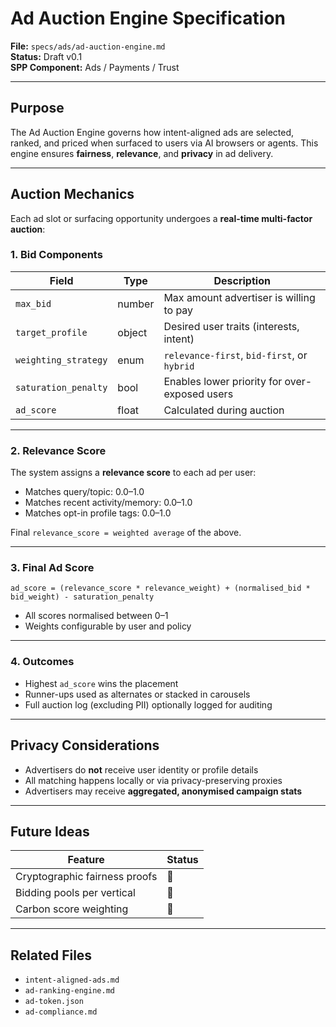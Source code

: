 
# Ad Auction Engine Specification

**File:** `specs/ads/ad-auction-engine.md`  
**Status:** Draft v0.1  
**SPP Component:** Ads / Payments / Trust

---

## Purpose

The Ad Auction Engine governs how intent-aligned ads are selected, ranked, and priced when surfaced to users via AI browsers or agents. This engine ensures **fairness**, **relevance**, and **privacy** in ad delivery.

---

## Auction Mechanics

Each ad slot or surfacing opportunity undergoes a **real-time multi-factor auction**:

### 1. Bid Components

| Field             | Type     | Description |
|------------------|----------|-------------|
| `max_bid`         | number   | Max amount advertiser is willing to pay |
| `target_profile`  | object   | Desired user traits (interests, intent) |
| `weighting_strategy` | enum | `relevance-first`, `bid-first`, or `hybrid` |
| `saturation_penalty` | bool | Enables lower priority for over-exposed users |
| `ad_score`        | float    | Calculated during auction |

---

### 2. Relevance Score

The system assigns a **relevance score** to each ad per user:

- Matches query/topic: 0.0–1.0
- Matches recent activity/memory: 0.0–1.0
- Matches opt-in profile tags: 0.0–1.0

Final `relevance_score = weighted average` of the above.

---

### 3. Final Ad Score

```text
ad_score = (relevance_score * relevance_weight) + (normalised_bid * bid_weight) - saturation_penalty
```

- All scores normalised between 0–1
- Weights configurable by user and policy

---

### 4. Outcomes

- Highest `ad_score` wins the placement
- Runner-ups used as alternates or stacked in carousels
- Full auction log (excluding PII) optionally logged for auditing

---

## Privacy Considerations

- Advertisers do **not** receive user identity or profile details
- All matching happens locally or via privacy-preserving proxies
- Advertisers may receive **aggregated, anonymised campaign stats**

---

## Future Ideas

| Feature                        | Status |
|-------------------------------|--------|
| Cryptographic fairness proofs | 🔲     |
| Bidding pools per vertical    | 🔲     |
| Carbon score weighting        | 🔲     |

---

## Related Files

- `intent-aligned-ads.md`
- `ad-ranking-engine.md`
- `ad-token.json`
- `ad-compliance.md`
